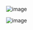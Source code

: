 ![image](https://github.com/user-attachments/assets/965b3ebb-61a5-462a-ab09-ac4e0d08e09b)


![image](https://github.com/user-attachments/assets/0a06f5a3-81be-48af-8265-7b980ddcfb95)
